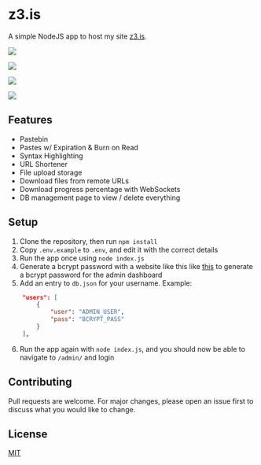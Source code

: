 # z3.is
A simple NodeJS app to host my site [z3.is](https://z3.is).

![](https://i.gyazo.com/003911e2642d1f57f9d9160fc6d9c842.png)

![](https://i.gyazo.com/244d4cb045c8f3f6fbad8af34a3f3740.png)

![](https://i.gyazo.com/8cbb4ee2b55b23a1af82216be758e9bd.png)

![](https://i.gyazo.com/50aec220b8595c322e27ef206a413c1c.png)

## Features
* Pastebin
* Pastes w/ Expiration & Burn on Read
* Syntax Highlighting
* URL Shortener
* File upload storage
* Download files from remote URLs
* Download progress percentage with WebSockets
* DB management page to view / delete everything

## Setup
1. Clone the repository, then run `npm install`
2. Copy `.env.example` to `.env`, and edit it with the correct details
3. Run the app once using `node index.js`
4. Generate a bcrypt password with a website like this like [this](https://gchq.github.io/CyberChef/#recipe=Bcrypt(12)&input=eW91cl9wYXNzd29yZA) to generate a bcrypt password for the admin dashboard
5. Add an entry to `db.json` for your username. Example:
```json
    "users": [
        {
            "user": "ADMIN_USER",
            "pass": "BCRYPT_PASS"
        }
    ],
```
6. Run the app again with `node index.js`, and you should now be able to navigate to `/admin/` and login

## Contributing
Pull requests are welcome. For major changes, please open an issue first to discuss what you would like to change.

## License
[MIT](https://choosealicense.com/licenses/mit/)